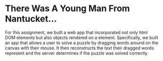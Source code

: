 # There Was A Young Man From Nantucket...

For this assignment, we built a web app that incorporated not only html DOM elements but also objects rendered on a <canvas> element. Specifically, we built an app that allows a user to solve a puzzle by dragging words around on the canvas with their mouse. It then reconstructs the text their dragged words represent and the server determines if the puzzle was solved correctly.
